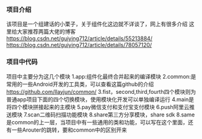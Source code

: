 ### 项目介绍
该项目是一个组建话的小栗子，关于组件化这边就不详谈了，网上有很多介绍
这里给大家推荐两篇大佬的博客
<https://blog.csdn.net/guiying712/article/details/55213884/>
<https://blog.csdn.net/guiying712/article/details/78057120/>

### 项目中代码
项目中主要分为这几个模块
1.app:组件化最终合并起来的编译模块
2.common:是常用的一些Android开发的工具类，可以查看这篇github的介绍<https://github.com/llayjun/common/>
3.fist，second,third,fourth四个模块则为普通app项目下面的四个切换模块，使用模块化开发可以单独编译运行
4.main是将四个模块拼接起来的主模块
5.pay微信支付和支付宝支付模块
6.push阿里云推送模块
7.scan二维码扫描功能模块
8.share第三方分享模块，share sdk
8.same是common的上一层，当项目中有一些通用的类和功能，可以写在这个里面，还有一些Arouter的跳转，要和common中的区别开来
